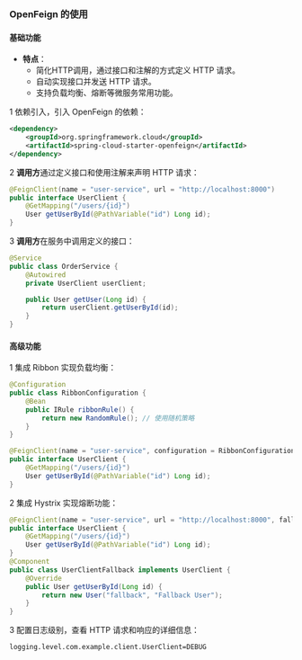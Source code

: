 
### OpenFeign 的使用
#### 基础功能
- **特点**：
    - 简化HTTP调用，通过接口和注解的方式定义 HTTP 请求。
    - 自动实现接口并发送 HTTP 请求。
    - 支持负载均衡、熔断等微服务常用功能。

1 依赖引入，引入 OpenFeign 的依赖：
```xml
<dependency>
    <groupId>org.springframework.cloud</groupId>
    <artifactId>spring-cloud-starter-openfeign</artifactId>
</dependency>
```
2 **调用方**通过定义接口和使用注解来声明 HTTP 请求：
```java
@FeignClient(name = "user-service", url = "http://localhost:8000")
public interface UserClient {
    @GetMapping("/users/{id}")
    User getUserById(@PathVariable("id") Long id);
}
```
3 **调用方**在服务中调用定义的接口：
```java
@Service
public class OrderService {
    @Autowired
    private UserClient userClient;

    public User getUser(Long id) {
        return userClient.getUserById(id);
    }
}
```
#### 高级功能

1 集成 Ribbon 实现负载均衡：
```java
@Configuration
public class RibbonConfiguration {
    @Bean
    public IRule ribbonRule() {
        return new RandomRule(); // 使用随机策略
    }
}

@FeignClient(name = "user-service", configuration = RibbonConfiguration.class)
public interface UserClient {
    @GetMapping("/users/{id}")
    User getUserById(@PathVariable("id") Long id);
}
```
2 集成 Hystrix 实现熔断功能：

```java
@FeignClient(name = "user-service", url = "http://localhost:8000", fallback = UserClientFallback.class)
public interface UserClient {
    @GetMapping("/users/{id}")
    User getUserById(@PathVariable("id") Long id);
}
@Component
public class UserClientFallback implements UserClient {
    @Override
    public User getUserById(Long id) {
        return new User("fallback", "Fallback User");
    }
}
```

3 配置日志级别，查看 HTTP 请求和响应的详细信息：
```properties
logging.level.com.example.client.UserClient=DEBUG
```